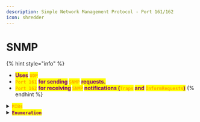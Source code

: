 ```yaml
---
description: Simple Network Management Protocol - Port 161/162
icon: shredder
---
```


# SNMP

{% hint style="info" %}
* <mark style="color:purple;">**Uses**</mark> <mark style="color:orange;">**`UDP`**</mark>
* <mark style="color:orange;">**`Port 161`**</mark> <mark style="color:purple;">**for sending**</mark>**&#x20;**<mark style="color:orange;">**`SNMP`**</mark> <mark style="color:purple;">**requests.**</mark>
* <mark style="color:orange;">**`Port 162`**</mark> <mark style="color:purple;">**for receiving**</mark>**&#x20;**<mark style="color:orange;">**`SNMP`**</mark>**&#x20;**<mark style="color:purple;">**notifications (**</mark><mark style="color:orange;">**`Traps`**</mark>**&#x20;**<mark style="color:purple;">**and**</mark>**&#x20;**<mark style="color:orange;">**`InformRequests`**</mark><mark style="color:purple;">**)**</mark>
{% endhint %}

<details>

<summary><mark style="color:orange;"><strong><code>MIBs</code></strong></mark></summary>

{% code title="Installation" %}
```bash
sudo pacman -Sy snmp-mibs-downloader
```
{% endcode %}

</details>

<details>

<summary><mark style="color:purple;"><strong><code>Enumeration</code></strong></mark></summary>

{% code title="SNMP System Description" overflow="wrap" %}
```sh
nmap -sU -p 161 -script snmp-sysdescr -script-args snmpcommunity=admin 192.168.1.1
```
{% endcode %}

{% code title="Install snmpwalk" %}
```sh
sudo pacman -Sy net-snmp
```
{% endcode %}

{% code title="Install onesixtyone" %}
```bash
yay -S onesixtyone-git 
```
{% endcode %}

{% hint style="info" %}
{% code title="Full Enumeration" %}
```bash
snmpwalk -v 2c -c public 10.10.10.92
```
{% endcode %}

{% code title="Scan SNMP on an IP" %}
```bash
snmpwalk -v 2c -c public 10.129.42.253 1.3.6.1.2.1.1.5.0
```
{% endcode %}

{% code title="Enumerate Process" %}
```bash
snmpbulkwalk -v2c -c public 10.10.10.92 hrSWRunName
```
{% endcode %}

{% code title="Enumerate within processes" %}
```bash
snmpbulkwalk -v2c -c public 10.10.10.92 hrSWRunTable | grep <PID>
```
{% endcode %}

{% code title="Enumerate Interfaces" %}
```bash
snmpbulkwalk -v2c -c public 10.10.10.92 ipAddressType
```
{% endcode %}

{% code title="Brute force Secret String" %}
```bash
onesixtyone -c dict.txt 10.129.42.254
```
{% endcode %}
{% endhint %}

</details>
